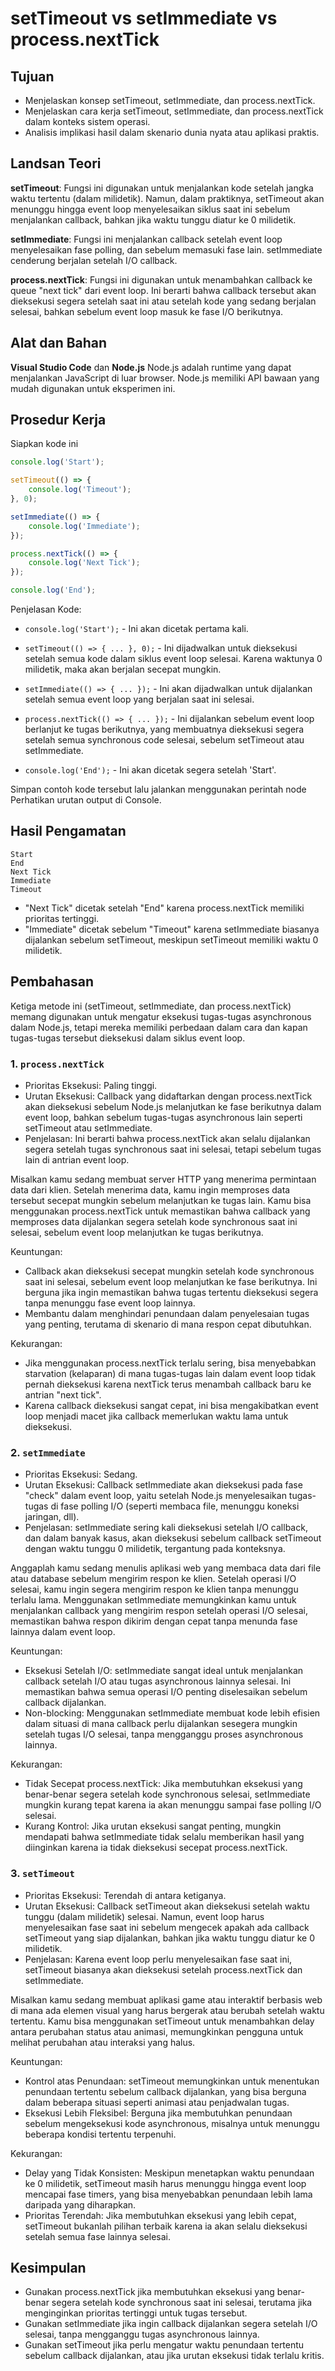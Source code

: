 # setTimeout vs setImmediate vs process.nextTick

## Tujuan

- Menjelaskan konsep setTimeout, setImmediate, dan process.nextTick.
- Menjelaskan cara kerja setTimeout, setImmediate, dan process.nextTick dalam konteks sistem operasi.
- Analisis implikasi hasil dalam skenario dunia nyata atau aplikasi praktis.

## Landsan Teori

**setTimeout**: Fungsi ini digunakan untuk menjalankan kode setelah jangka waktu tertentu (dalam milidetik). Namun, dalam praktiknya, setTimeout akan menunggu hingga event loop menyelesaikan siklus saat ini sebelum menjalankan callback, bahkan jika waktu tunggu diatur ke 0 milidetik.

**setImmediate**: Fungsi ini menjalankan callback setelah event loop menyelesaikan fase polling, dan sebelum memasuki fase lain. setImmediate cenderung berjalan setelah I/O callback.

**process.nextTick**: Fungsi ini digunakan untuk menambahkan callback ke queue "next tick" dari event loop. Ini berarti bahwa callback tersebut akan dieksekusi segera setelah saat ini atau setelah kode yang sedang berjalan selesai, bahkan sebelum event loop masuk ke fase I/O berikutnya.

## Alat dan Bahan

**Visual Studio Code**  dan **Node.js**
Node.js adalah runtime yang dapat menjalankan JavaScript di luar browser. Node.js memiliki API bawaan yang mudah digunakan untuk eksperimen ini.

## Prosedur Kerja

Siapkan kode ini

```javascript
console.log('Start');

setTimeout(() => {
    console.log('Timeout');
}, 0);

setImmediate(() => {
    console.log('Immediate');
});

process.nextTick(() => {
    console.log('Next Tick');
});

console.log('End');
```

Penjelasan Kode:

- `console.log('Start');` - Ini akan dicetak pertama kali.

- `setTimeout(() => { ... }, 0);` - Ini dijadwalkan untuk dieksekusi setelah semua kode dalam siklus event loop selesai. Karena waktunya 0 milidetik, maka akan berjalan secepat mungkin.

- `setImmediate(() => { ... });` - Ini akan dijadwalkan untuk dijalankan setelah semua event loop yang berjalan saat ini selesai.

- `process.nextTick(() => { ... });` - Ini dijalankan sebelum event loop berlanjut ke tugas berikutnya, yang membuatnya dieksekusi segera setelah semua synchronous code selesai, sebelum setTimeout atau setImmediate.

- `console.log('End');` - Ini akan dicetak segera setelah 'Start'.

Simpan contoh kode tersebut lalu jalankan menggunakan perintah node Perhatikan urutan output di Console.

## Hasil Pengamatan

```text
Start
End
Next Tick
Immediate
Timeout
```

- "Next Tick" dicetak setelah "End" karena process.nextTick memiliki prioritas tertinggi.
- "Immediate" dicetak sebelum "Timeout" karena setImmediate biasanya dijalankan sebelum setTimeout, meskipun setTimeout memiliki waktu 0 milidetik.

## Pembahasan

Ketiga metode ini (setTimeout, setImmediate, dan process.nextTick) memang digunakan untuk mengatur eksekusi tugas-tugas asynchronous dalam Node.js, tetapi mereka memiliki perbedaan dalam cara dan kapan tugas-tugas tersebut dieksekusi dalam siklus event loop. 

### 1. `process.nextTick`

- Prioritas Eksekusi: Paling tinggi.
- Urutan Eksekusi: Callback yang didaftarkan dengan process.nextTick akan dieksekusi sebelum Node.js melanjutkan ke fase berikutnya dalam event loop, bahkan sebelum tugas-tugas asynchronous lain seperti setTimeout atau setImmediate.
- Penjelasan: Ini berarti bahwa process.nextTick akan selalu dijalankan segera setelah tugas synchronous saat ini selesai, tetapi sebelum tugas lain di antrian event loop.

Misalkan kamu sedang membuat server HTTP yang menerima permintaan data dari klien. Setelah menerima data, kamu ingin memproses data tersebut secepat mungkin sebelum melanjutkan ke tugas lain. Kamu bisa menggunakan process.nextTick untuk memastikan bahwa callback yang memproses data dijalankan segera setelah kode synchronous saat ini selesai, sebelum event loop melanjutkan ke tugas berikutnya.

Keuntungan:

- Callback akan dieksekusi secepat mungkin setelah kode synchronous saat ini selesai, sebelum event loop melanjutkan ke fase berikutnya. Ini berguna jika ingin memastikan bahwa tugas tertentu dieksekusi segera tanpa menunggu fase event loop lainnya.
- Membantu dalam menghindari penundaan dalam penyelesaian tugas yang penting, terutama di skenario di mana respon cepat dibutuhkan.

Kekurangan:

- Jika menggunakan process.nextTick terlalu sering, bisa menyebabkan starvation (kelaparan) di mana tugas-tugas lain dalam event loop tidak pernah dieksekusi karena nextTick terus menambah callback baru ke antrian "next tick".
- Karena callback dieksekusi sangat cepat, ini bisa mengakibatkan event loop menjadi macet jika callback memerlukan waktu lama untuk dieksekusi.

### 2. `setImmediate`

- Prioritas Eksekusi: Sedang.
- Urutan Eksekusi: Callback setImmediate akan dieksekusi pada fase "check" dalam event loop, yaitu setelah Node.js menyelesaikan tugas-tugas di fase polling I/O (seperti membaca file, menunggu koneksi jaringan, dll).
- Penjelasan: setImmediate sering kali dieksekusi setelah I/O callback, dan dalam banyak kasus, akan dieksekusi sebelum callback setTimeout dengan waktu tunggu 0 milidetik, tergantung pada konteksnya.

Anggaplah kamu sedang menulis aplikasi web yang membaca data dari file atau database sebelum mengirim respon ke klien. Setelah operasi I/O selesai, kamu ingin segera mengirim respon ke klien tanpa menunggu terlalu lama. Menggunakan setImmediate memungkinkan kamu untuk menjalankan callback yang mengirim respon setelah operasi I/O selesai, memastikan bahwa respon dikirim dengan cepat tanpa menunda fase lainnya dalam event loop.


Keuntungan:

- Eksekusi Setelah I/O: setImmediate sangat ideal untuk menjalankan callback setelah I/O atau tugas asynchronous lainnya selesai. Ini memastikan bahwa semua operasi I/O penting diselesaikan sebelum callback dijalankan.
- Non-blocking: Menggunakan setImmediate membuat kode lebih efisien dalam situasi di mana callback perlu dijalankan sesegera mungkin setelah tugas I/O selesai, tanpa mengganggu proses asynchronous lainnya.

Kekurangan:

- Tidak Secepat process.nextTick: Jika membutuhkan eksekusi yang benar-benar segera setelah kode synchronous selesai, setImmediate mungkin kurang tepat karena ia akan menunggu sampai fase polling I/O selesai.
- Kurang Kontrol: Jika urutan eksekusi sangat penting, mungkin mendapati bahwa setImmediate tidak selalu memberikan hasil yang diinginkan karena ia tidak dieksekusi secepat process.nextTick.

### 3. `setTimeout`

- Prioritas Eksekusi: Terendah di antara ketiganya.
- Urutan Eksekusi: Callback setTimeout akan dieksekusi setelah waktu tunggu (dalam milidetik) selesai. Namun, event loop harus menyelesaikan fase saat ini sebelum mengecek apakah ada callback setTimeout yang siap dijalankan, bahkan jika waktu tunggu diatur ke 0 milidetik.
- Penjelasan: Karena event loop perlu menyelesaikan fase saat ini, setTimeout biasanya akan dieksekusi setelah process.nextTick dan setImmediate.

Misalkan kamu sedang membuat aplikasi game atau interaktif berbasis web di mana ada elemen visual yang harus bergerak atau berubah setelah waktu tertentu. Kamu bisa menggunakan setTimeout untuk menambahkan delay antara perubahan status atau animasi, memungkinkan pengguna untuk melihat perubahan atau interaksi yang halus.

Keuntungan:

- Kontrol atas Penundaan: setTimeout memungkinkan untuk menentukan penundaan tertentu sebelum callback dijalankan, yang bisa berguna dalam beberapa situasi seperti animasi atau penjadwalan tugas.
- Eksekusi Lebih Fleksibel: Berguna jika membutuhkan penundaan sebelum mengeksekusi kode asynchronous, misalnya untuk menunggu beberapa kondisi tertentu terpenuhi.

Kekurangan:

- Delay yang Tidak Konsisten: Meskipun menetapkan waktu penundaan ke 0 milidetik, setTimeout masih harus menunggu hingga event loop mencapai fase timers, yang bisa menyebabkan penundaan lebih lama daripada yang diharapkan.
- Prioritas Terendah: Jika membutuhkan eksekusi yang lebih cepat, setTimeout bukanlah pilihan terbaik karena ia akan selalu dieksekusi setelah semua fase lainnya selesai.

## Kesimpulan

- Gunakan process.nextTick jika membutuhkan eksekusi yang benar-benar segera setelah kode synchronous saat ini selesai, terutama jika menginginkan prioritas tertinggi untuk tugas tersebut.
- Gunakan setImmediate jika ingin callback dijalankan segera setelah I/O selesai, tanpa mengganggu tugas asynchronous lainnya.
- Gunakan setTimeout jika perlu mengatur waktu penundaan tertentu sebelum callback dijalankan, atau jika urutan eksekusi tidak terlalu kritis.